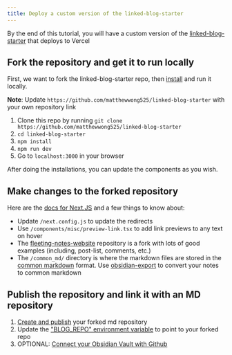 ```yaml
---
title: Deploy a custom version of the linked-blog-starter
---
```


By the end of this tutorial, you will have a custom version of the [linked-blog-starter](https://github.com/matthewwong525/linked-blog-starter) that deploys to Vercel

## Fork the repository and get it to run locally

First, we want to fork the linked-blog-starter repo, then [install](install-linked-blog-starter-locally.md) and run it locally.

**Note**: Update `https://github.com/matthewwong525/linked-blog-starter` with your own repository link

1. Clone this repo by running `git clone https://github.com/matthewwong525/linked-blog-starter`
1. `cd linked-blog-starter`
1. `npm install`
1. `npm run dev`
1. Go to `localhost:3000` in your browser

After doing the installations, you can update the components as you wish.

## Make changes to the forked repository

Here are the [docs for Next.JS](https://nextjs.org/docs) and a few things to know about:

- Update `/next.config.js` to update the redirects
- Use `/components/misc/preview-link.tsx` to add link previews to any text on hover
- The [fleeting-notes-website](https://github.com/fleetingnotes/fleeting-notes-website) repository is a fork with lots of good examples (including, post-list, comments, etc.)
- The `/common_md/` directory is where the markdown files are stored in the [common markdown](https://commonmark.org/) format. Use [obsidian-export](https://github.com/zoni/obsidian-export) to convert your notes to common markdown

## Publish the repository and link it with an MD repository

1. [Create and publish](publish-your-obsidian-notes-with-linked-blog-starter.md) your forked md repository
1. Update the ["BLOG_REPO" environment variable](update-publish-settings-github-actions.md) to point to your forked repo
1. OPTIONAL: [Connect your Obsidian Vault with Github](connect-obsidian-vault-with-github.md)
